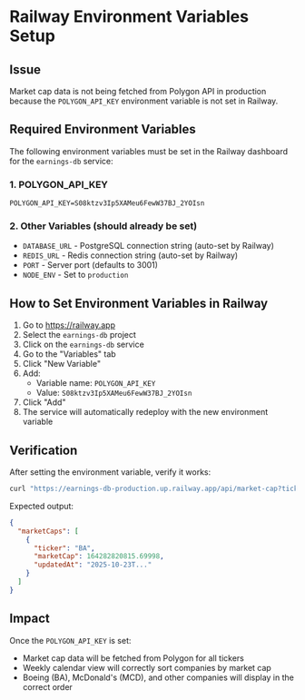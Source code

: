 # Railway Environment Variables Setup

## Issue
Market cap data is not being fetched from Polygon API in production because the `POLYGON_API_KEY` environment variable is not set in Railway.

## Required Environment Variables

The following environment variables must be set in the Railway dashboard for the `earnings-db` service:

### 1. POLYGON_API_KEY
```
POLYGON_API_KEY=S08ktzv3Ip5XAMeu6FewW37BJ_2YOIsn
```

### 2. Other Variables (should already be set)
- `DATABASE_URL` - PostgreSQL connection string (auto-set by Railway)
- `REDIS_URL` - Redis connection string (auto-set by Railway)
- `PORT` - Server port (defaults to 3001)
- `NODE_ENV` - Set to `production`

## How to Set Environment Variables in Railway

1. Go to https://railway.app
2. Select the `earnings-db` project
3. Click on the `earnings-db` service
4. Go to the "Variables" tab
5. Click "New Variable"
6. Add:
   - Variable name: `POLYGON_API_KEY`
   - Value: `S08ktzv3Ip5XAMeu6FewW37BJ_2YOIsn`
7. Click "Add"
8. The service will automatically redeploy with the new environment variable

## Verification

After setting the environment variable, verify it works:

```bash
curl "https://earnings-db-production.up.railway.app/api/market-cap?tickers=BA" | jq '.'
```

Expected output:
```json
{
  "marketCaps": [
    {
      "ticker": "BA",
      "marketCap": 164282820815.69998,
      "updatedAt": "2025-10-23T..."
    }
  ]
}
```

## Impact

Once the `POLYGON_API_KEY` is set:
- Market cap data will be fetched from Polygon for all tickers
- Weekly calendar view will correctly sort companies by market cap
- Boeing (BA), McDonald's (MCD), and other companies will display in the correct order

